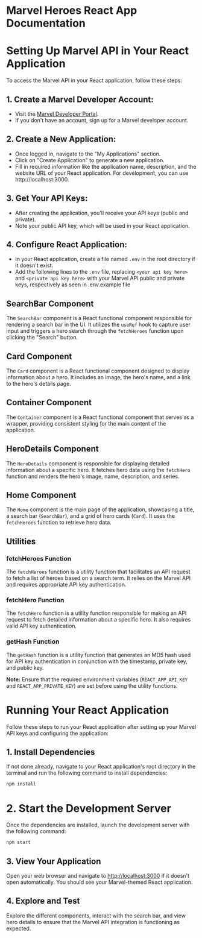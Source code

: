 # Marvel Heroes React App Documentation


# Setting Up Marvel API in Your React Application

To access the Marvel API in your React application, follow these steps:

## 1. Create a Marvel Developer Account:

- Visit the [Marvel Developer Portal](https://developer.marvel.com/).
- If you don't have an account, sign up for a Marvel developer account.

## 2. Create a New Application:

- Once logged in, navigate to the "My Applications" section.
- Click on "Create Application" to generate a new application.
- Fill in required information like the application name, description, and the website URL of your React application. For development, you can use http://localhost:3000.

## 3. Get Your API Keys:

- After creating the application, you'll receive your API keys (public and private).
- Note your public API key, which will be used in your React application.

## 4. Configure React Application:

- In your React application, create a file named `.env` in the root directory if it doesn't exist.
- Add the following lines to the `.env` file, replacing `<your api key here>` and `<private api key here>` with your Marvel API public and private keys, respectively as seen in .env.example file

## SearchBar Component

The `SearchBar` component is a React functional component responsible for rendering a search bar in the UI. It utilizes the `useRef` hook to capture user input and triggers a hero search through the `fetchHeroes` function upon clicking the "Search" button.

## Card Component

The `Card` component is a React functional component designed to display information about a hero. It includes an image, the hero's name, and a link to the hero's details page.

## Container Component

The `Container` component is a React functional component that serves as a wrapper, providing consistent styling for the main content of the application.

## HeroDetails Component

The `HeroDetails` component is responsible for displaying detailed information about a specific hero. It fetches hero data using the `fetchHero` function and renders the hero's image, name, description, and series.

## Home Component

The `Home` component is the main page of the application, showcasing a title, a search bar (`SearchBar`), and a grid of hero cards (`Card`). It uses the `fetchHeroes` function to retrieve hero data.

## Utilities

### fetchHeroes Function

The `fetchHeroes` function is a utility function that facilitates an API request to fetch a list of heroes based on a search term. It relies on the Marvel API and requires appropriate API key authentication.

### fetchHero Function

The `fetchHero` function is a utility function responsible for making an API request to fetch detailed information about a specific hero. It also requires valid API key authentication.

### getHash Function

The `getHash` function is a utility function that generates an MD5 hash used for API key authentication in conjunction with the timestamp, private key, and public key.

**Note:** Ensure that the required environment variables (`REACT_APP_API_KEY` and `REACT_APP_PRIVATE_KEY`) are set before using the utility functions.

# Running Your React Application

Follow these steps to run your React application after setting up your Marvel API keys and configuring the application:

## 1. Install Dependencies

If not done already, navigate to your React application's root directory in the terminal and run the following command to install dependencies:

```bash
npm install
```

# 2. Start the Development Server

Once the dependencies are installed, launch the development server with the following command:

```bash
npm start
```
## 3. View Your Application

Open your web browser and navigate to [http://localhost:3000](http://localhost:3000) if it doesn't open automatically. You should see your Marvel-themed React application.

## 4. Explore and Test

Explore the different components, interact with the search bar, and view hero details to ensure that the Marvel API integration is functioning as expected.
